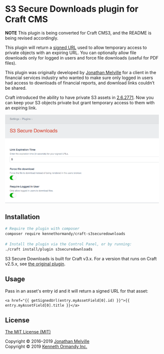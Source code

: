 # S3 Secure Downloads plugin for Craft CMS

**NOTE** This plugin is being converted for Craft CMS3, and the README is being revised accordingly.

This plugin will return a [signed URL](http://docs.aws.amazon.com/AmazonS3/latest/dev/ShareObjectPreSignedURL.html) used to allow temporary access to private objects with an expiring URL. You can optionally allow file downloads only for logged in users and force file downloads (useful for PDF files).

This plugin was originally developed by [Jonathan Melville](https://github.com/jonathanmelville/s3securedownloads) for a client in the financial services industry who wanted to make sure only logged in users had access to downloads of financial reports, and download links couldn’t be shared.

Craft introduced the ability to have private S3 assets in [2.6.2771](https://craftcms.com/changelog#build2771). Now you can keep your S3 objects private but grant temporary access to them with an expiring link. 

![Screenshot of the plugin settings.](./src/resources/screenshots/screenshot.png)

## Installation

```sh
# Require the plugin with composer
composer require kennethormandy/craft-s3securedownloads

# Install the plugin via the Control Panel, or by running:
./craft install/plugin s3securedownloads
```

S3 Secure Downloads is built for Craft v3.x. For a version that runs on Craft v2.5.x, see [the original plugin](https://github.com/jonathanmelville/s3securedownloads).

## Usage

Pass in an asset's entry id and it will return a signed URL for that asset:

```twig
<a href="{{ getSignedUrl(entry.myAssetField[0].id) }}">{{ entry.myAssetField[0].title }}</a>
```

## License

[The MIT License (MIT)](./LICENSE.md)

Copyright © 2016–2019 [Jonathan Melville](https://github.com/jonathanmelville/s3securedownloads)<br/>
Copyright © 2019 [Kenneth Ormandy Inc.](https://kennethormandy.com)
